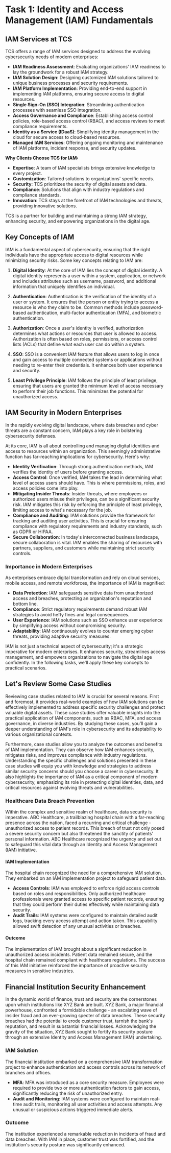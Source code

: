 # Task 1: Identity and Access Management (IAM) Fundamentals

## IAM Services at TCS

TCS offers a range of IAM services designed to address the evolving cybersecurity needs of modern enterprises:

- **IAM Readiness Assessment**: Evaluating organizations' IAM readiness to lay the groundwork for a robust IAM strategy.
- **IAM Solution Design**: Designing customized IAM solutions tailored to unique business processes and security requirements.
- **IAM Platform Implementation**: Providing end-to-end support in implementing IAM platforms, ensuring secure access to digital resources.
- **Single Sign-On (SSO) Integration**: Streamlining authentication processes with seamless SSO integration.
- **Access Governance and Compliance**: Establishing access control policies, role-based access control (RBAC), and access reviews to meet compliance requirements.
- **Identity as a Service (IDaaS)**: Simplifying identity management in the cloud for secure access to cloud-based resources.
- **Managed IAM Services**: Offering ongoing monitoring and maintenance of IAM platforms, incident response, and security updates.

**Why Clients Choose TCS for IAM:**

- **Expertise**: A team of IAM specialists brings extensive knowledge to every project.
- **Customization**: Tailored solutions to organizations' specific needs.
- **Security**: TCS prioritizes the security of digital assets and data.
- **Compliance**: Solutions that align with industry regulations and compliance standards.
- **Innovation**: TCS stays at the forefront of IAM technologies and threats, providing innovative solutions.

TCS is a partner for building and maintaining a strong IAM strategy, enhancing security, and empowering organizations in the digital age.

## Key Concepts of IAM

IAM is a fundamental aspect of cybersecurity, ensuring that the right individuals have the appropriate access to digital resources while minimizing security risks. Some key concepts relating to IAM are:

1. **Digital Identity**: At the core of IAM lies the concept of digital identity. A digital identity represents a user within a system, application, or network and includes attributes such as username, password, and additional information that uniquely identifies an individual.

2. **Authentication**: Authentication is the verification of the identity of a user or system. It ensures that the person or entity trying to access a resource is who they claim to be. Common methods include password-based authentication, multi-factor authentication (MFA), and biometric authentication.

3. **Authorization**: Once a user's identity is verified, authorization determines what actions or resources that user is allowed to access. Authorization is often based on roles, permissions, or access control lists (ACLs) that define what each user can do within a system.

4. **SSO**: SSO is a convenient IAM feature that allows users to log in once and gain access to multiple connected systems or applications without needing to re-enter their credentials. It enhances both user experience and security.

5. **Least Privilege Principle**: IAM follows the principle of least privilege, ensuring that users are granted the minimum level of access necessary to perform their job functions. This minimizes the potential for unauthorized access.

## IAM Security in Modern Enterprises

In the rapidly evolving digital landscape, where data breaches and cyber threats are a constant concern, IAM plays a key role in bolstering cybersecurity defenses.

At its core, IAM is all about controlling and managing digital identities and access to resources within an organization. This seemingly administrative function has far-reaching implications for cybersecurity. Here's why:

- **Identity Verification**: Through strong authentication methods, IAM verifies the identity of users before granting access.
- **Access Control**: Once verified, IAM takes the lead in determining what level of access users should have. This is where permissions, roles, and access policies come into play.
- **Mitigating Insider Threats**: Insider threats, where employees or authorized users misuse their privileges, can be a significant security risk. IAM mitigates this risk by enforcing the principle of least privilege, limiting access to what's necessary for the job.
- **Compliance and Auditing**: IAM solutions provide the framework for tracking and auditing user activities. This is crucial for ensuring compliance with regulatory requirements and industry standards, such as GDPR or HIPAA.
- **Secure Collaboration**: In today's interconnected business landscape, secure collaboration is vital. IAM enables the sharing of resources with partners, suppliers, and customers while maintaining strict security controls.

### Importance in Modern Enterprises

As enterprises embrace digital transformation and rely on cloud services, mobile access, and remote workforces, the importance of IAM is magnified:

- **Data Protection**: IAM safeguards sensitive data from unauthorized access and breaches, protecting an organization's reputation and bottom line.
- **Compliance**: Strict regulatory requirements demand robust IAM strategies to avoid hefty fines and legal consequences.
- **User Experience**: IAM solutions such as SSO enhance user experience by simplifying access without compromising security.
- **Adaptability**: IAM continuously evolves to counter emerging cyber threats, providing adaptive security measures.

IAM is not just a technical aspect of cybersecurity; it's a strategic imperative for modern enterprises. It enhances security, streamlines access management, and empowers organizations to navigate the digital age confidently. In the following tasks, we'll apply these key concepts to practical scenarios.

## Let's Review Some Case Studies

Reviewing case studies related to IAM is crucial for several reasons. First and foremost, it provides real-world examples of how IAM solutions can be effectively implemented to address specific security challenges and protect valuable digital assets. These case studies offer valuable insights into the practical application of IAM components, such as RBAC, MFA, and access governance, in diverse industries. By studying these cases, you'll gain a deeper understanding of IAM's role in cybersecurity and its adaptability to various organizational contexts.

Furthermore, case studies allow you to analyze the outcomes and benefits of IAM implementation. They can observe how IAM enhances security, mitigates risks, and improves compliance with industry regulations. Understanding the specific challenges and solutions presented in these case studies will equip you with knowledge and strategies to address similar security concerns should you choose a career in cybersecurity. It also highlights the importance of IAM as a critical component of modern cybersecurity, emphasizing its role in protecting digital identities, data, and critical resources against evolving threats and vulnerabilities.

### Healthcare Data Breach Prevention

Within the complex and sensitive realm of healthcare, data security is imperative. ABC Healthcare, a trailblazing hospital chain with a far-reaching presence across the nation, faced a recurring and critical challenge - unauthorized access to patient records. This breach of trust not only posed a severe security concern but also threatened the sanctity of patients' personal information. ABC Healthcare recognized the urgency and set out to safeguard this vital data through an Identity and Access Management (IAM) initiative.

#### IAM Implementation

The hospital chain recognized the need for a comprehensive IAM solution. They embarked on an IAM implementation project to safeguard patient data.

- **Access Controls**: IAM was employed to enforce rigid access controls based on roles and responsibilities. Only authorized healthcare professionals were granted access to specific patient records, ensuring that they could perform their duties effectively while maintaining data security.
- **Audit Trails**: IAM systems were configured to maintain detailed audit logs, tracking every access attempt and action taken. This capability allowed swift detection of any unusual activities or breaches.

#### Outcome

The implementation of IAM brought about a significant reduction in unauthorized access incidents. Patient data remained secure, and the hospital chain remained compliant with healthcare regulations. The success of this IAM initiative reinforced the importance of proactive security measures in sensitive industries.

## Financial Institution Security Enhancement

In the dynamic world of finance, trust and security are the cornerstones upon which institutions like XYZ Bank are built. XYZ Bank, a major financial powerhouse, confronted a formidable challenge - an escalating wave of insider fraud and an ever-growing specter of data breaches. These security breaches had the potential to erode customer trust, tarnish the bank's reputation, and result in substantial financial losses. Acknowledging the gravity of the situation, XYZ Bank sought to fortify its security posture through an extensive Identity and Access Management (IAM) undertaking.

### IAM Solution

The financial institution embarked on a comprehensive IAM transformation project to enhance authentication and access controls across its network of branches and offices.

- **MFA**: MFA was introduced as a core security measure. Employees were required to provide two or more authentication factors to gain access, significantly reducing the risk of unauthorized entry.
- **Audit and Monitoring**: IAM systems were configured to maintain real-time audit trails, monitoring all user activities and access attempts. Any unusual or suspicious actions triggered immediate alerts.

### Outcome

The institution experienced a remarkable reduction in incidents of fraud and data breaches. With IAM in place, customer trust was fortified, and the institution's security posture was significantly enhanced.

